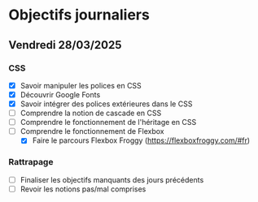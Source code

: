 # Objectifs journaliers

## Vendredi 28/03/2025

### CSS

- [x] Savoir manipuler les polices en CSS
- [x] Découvrir Google Fonts
- [x] Savoir intégrer des polices extérieures dans le CSS
- [ ] Comprendre la notion de cascade en CSS
- [ ] Comprendre le fonctionnement de l'héritage en CSS
- [ ] Comprendre le fonctionnement de Flexbox
  - [x] Faire le parcours Flexbox Froggy (https://flexboxfroggy.com/#fr)

### Rattrapage

- [ ] Finaliser les objectifs manquants des jours précédents
- [ ] Revoir les notions pas/mal comprises
